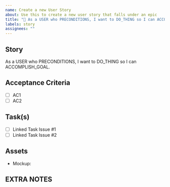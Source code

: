 ```yaml
---
name: Create a new User Story
about: Use this to create a new user story that falls under an epic
title: "📖 As a USER who PRECONDITIONS, I want to DO_THING so I can ACCOMPLISH_GOAL."
labels: story
assignees: ""
---
```


## Story

As a USER who PRECONDITIONS, I want to DO_THING so I can ACCOMPLISH_GOAL.

## Acceptance Criteria

- [ ] AC1
- [ ] AC2

## Task(s)

- [ ] Linked Task Issue #1
- [ ] Linked Task Issue #2

## Assets

- Mockup:

## EXTRA NOTES
